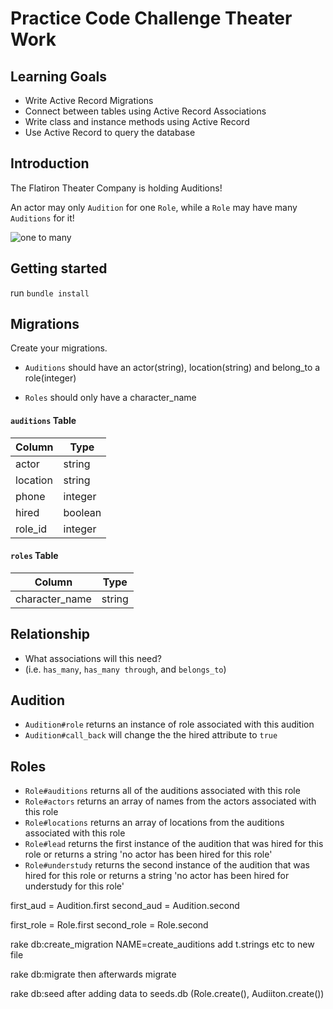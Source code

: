 # Practice Code Challenge Theater Work 

## Learning Goals

- Write Active Record Migrations
- Connect between tables using Active Record Associations
- Write class and instance methods using Active Record
- Use Active Record to query the database

## Introduction

The Flatiron Theater Company is holding Auditions!

An actor may only `Audition` for one `Role`, while a `Role` may have many `Auditions` for it! 

![one to many](https://curriculum-content.s3.amazonaws.com/phase-3/active-record-theater-work/one_to_many.png)

## Getting started 

run `bundle install`

## Migrations 

Create your migrations. 

- `Auditions` should have an actor(string), location(string) and belong_to a role(integer)

- `Roles` should only have a character_name

#### `auditions` Table

| Column | Type |
| --- | --- |
| actor | string |
| location | string |
| phone | integer |
| hired | boolean |
| role_id | integer |

#### `roles` Table

| Column | Type |
| --- | --- |
| character_name | string |
  
## Relationship

- What associations will this need?
- (i.e. `has_many`, `has_many through`, and `belongs_to`)

## Audition

- `Audition#role` returns an instance of role associated with this audition
- `Audition#call_back` will change the the hired attribute to `true`

## Roles

- `Role#auditions` returns all of the auditions associated with this role 
- `Role#actors` returns an array of names from the actors associated with this role
- `Role#locations` returns an array of locations from the auditions associated with this role
- `Role#lead` returns the first instance of the audition that was hired for this role or returns a string 'no actor has been hired for this role'
- `Role#understudy` returns the second instance of the audition that was hired for this role or returns a string 'no actor has been hired for understudy for this role'


first_aud = Audition.first
second_aud = Audition.second

first_role = Role.first
second_role = Role.second

rake db:create_migration NAME=create_auditions
add t.strings etc to new file

rake db:migrate
then afterwards migrate

rake db:seed
after adding data to seeds.db (Role.create(), Audiiton.create())